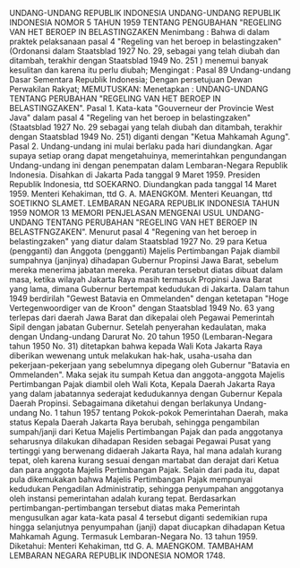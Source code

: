  UNDANG-UNDANG REPUBLIK INDONESIA UNDANG-UNDANG REPUBLIK INDONESIA NOMOR 5 TAHUN 1959 TENTANG PENGUBAHAN "REGELING VAN HET BEROEP IN BELASTINGZAKEN
Menimbang :
 Bahwa di dalam praktek pelaksanaan pasal 4 "Regeling van het beroep in belastingzaken" (Ordonansi dalam Staatsblad 1927 No. 29, sebagai yang telah diubah dan ditambah, terakhir dengan Staatsblad 1949 No. 251 ) menemui banyak kesulitan dan karena itu perlu diubah;
Mengingat :
 Pasal 89 Undang-undang Dasar Sementara Republik Indonesia; Dengan persetujuan Dewan Perwakilan Rakyat;
MEMUTUSKAN:
 Menetapkan : UNDANG-UNDANG TENTANG PERUBAHAN "REGELING VAN HET BEROEP IN BELASTINGZAKEN". Pasal 1. Kata-kata "Gouverneur der Provincie West Java" dalam pasal 4 "Regeling van het beroep in belastingzaken" (Staatsblad 1927 No. 29 sebagai yang telah diubah dan ditambah, terakhir dengan Staatsblad 1949 No. 251) diganti dengan "Ketua Mahkamah Agung". Pasal 2. Undang-undang ini mulai berlaku pada hari diundangkan. Agar supaya setiap orang dapat mengetahuinya, memerintahkan pengundangan Undang-undang ini dengan penempatan dalam Lembaran-Negara Republik Indonesia. Disahkan di Jakarta Pada tanggal 9 Maret 1959. Presiden Republik Indonesia, ttd SOEKARNO. Diundangkan pada tanggal 14 Maret 1959. Menteri Kehakiman, ttd G. A. MAENGKOM. Menteri Keuangan, ttd SOETIKNO SLAMET. LEMBARAN NEGARA REPUBLIK INDONESIA TAHUN 1959 NOMOR 13 MEMORI PENJELASAN MENGENAI USUL UNDANG-UNDANG TENTANG PERUBAHAN "REGELING VAN HET BEROEP IN BELASTFNGZAKEN". Menurut pasal 4 "Regening van het beroep in belastingzaken" yang diatur dalam Staatsblad 1927 No. 29 para Ketua (pengganti) dan Anggota (pengganti) Majelis Pertimbangan Pajak diambil sumpahnya (janjinya) dihadapan Gubernur Propinsi Jawa Barat, sebelum mereka menerima jabatan mereka. Peraturan tersebut diatas dibuat dalam masa, ketika wilayah Jakarta Raya masih termasuk Propinsi Jawa Barat yang lama, dimana Gubernur bertempat kedudukan di Jakarta. Dalam tahun 1949 berdirilah "Gewest Batavia en Ommelanden" dengan ketetapan "Hoge Vertegenwoordiger van de Kroon" dengan Staatsblad 1949 No. 63 yang terlepas dari daerah Jawa Barat dan dikepalai oleh Pegawai Pemerintah Sipil dengan jabatan Gubernur. Setelah penyerahan kedaulatan, maka dengan Undang-undang Darurat No. 20 tahun 1950 (Lembaran-Negara tahun 1950 No. 31) ditetapkan bahwa kepada Wali Kota Jakarta Raya diberikan wewenang untuk melakukan hak-hak, usaha-usaha dan pekerjaan-pekerjaan yang sebelumnya dipegang oleh Gubernur "Batavia en Ommelanden". Maka sejak itu sumpah Ketua dan anggota-anggota Majelis Pertimbangan Pajak diambil oleh Wali Kota, Kepala Daerah Jakarta Raya yang dalam jabatannya sederajat kedudukannya dengan Gubernur Kepala Daerah Propinsi. Sebagaimana diketahui dengan berlakunya Undang-undang No. 1 tahun 1957 tentang Pokok-pokok Pemerintahan Daerah, maka status Kepala Daerah Jakarta Raya berubah, sehingga pengambilan sumpah/janji dari Ketua Majelis Pertimbangan Pajak dan pada anggotanya seharusnya dilakukan dihadapan Residen sebagai Pegawai Pusat yang tertinggi yang berwenang didaerah Jakarta Raya, hal mana adalah kurang tepat, oleh karena kurang sesuai dengan martabat dan derajat dari Ketua dan para anggota Majelis Pertimbangan Pajak. Selain dari pada itu, dapat pula dikemukakan bahwa Majelis Pertimbangan Pajak mempunyai kedudukan Pengadilan Administratip, sehingga penyumpahan anggotanya oleh instansi pemerintahan adalah kurang tepat. Berdasarkan pertimbangan-pertimbangan tersebut diatas maka Pemerintah mengusulkan agar kata-kata pasal 4 tersebut diganti sedemikian rupa hingga selanjutnya penyumpahan (janji) dapat diucapkan dihadapan Ketua Mahkamah Agung. Termasuk Lembaran-Negara No. 13 tahun 1959. Diketahui: Menteri Kehakiman, ttd G. A. MAENGKOM. TAMBAHAM LEMBARAN NEGARA REPUBLIK INDONESIA NOMOR 1748.